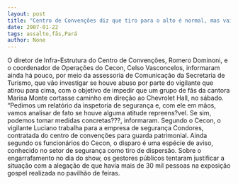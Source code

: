```yaml
---
layout: post
title: "Centro de Convenções diz que tiro para o alto é normal, mas vai investigar episódio com fãs"
date: 2007-01-22
tags: assalto,fãs,Pará
author: None
---
```

O diretor de Infra-Estrutura do Centro de Convenções, Romero Dominoni, e o coordenador de Operações do Cecon, Celso Vasconcelos, informaram ainda há pouco, por meio da assessoria de Comunicação da Secretaria de Turismo, que vão investigar se houve abuso por parte do vigilante que atirou para cima, com o objetivo de impedir que um grupo de fãs da cantora Marisa Monte cortasse caminho em direção ao Chevrolet Hall, no sábado.
“Pedimos um relatório da inspetoria de segurança e, com ele em mãos, vamos analisar de fato se houve alguma atitude repreens?vel. Se sim, podemos tomar medidas concretas???, informaram.
Segundo o Cecon, o vigilante Luciano trabalha para a empresa de segurança Condores, contratada do centro de convenções para guarda patrimonial.
Ainda segundo os funcionários do Cecon, o disparo é uma espécie de aviso, conhecido no setor de segurança como tiro de dispersão.
Sobre o engarrafamento no dia do show, os gestores públicos tentaram justificar a situação com a alegação de que havia mais de 30 mil pessoas na exposição gospel realizada no pavilhão de feiras. 